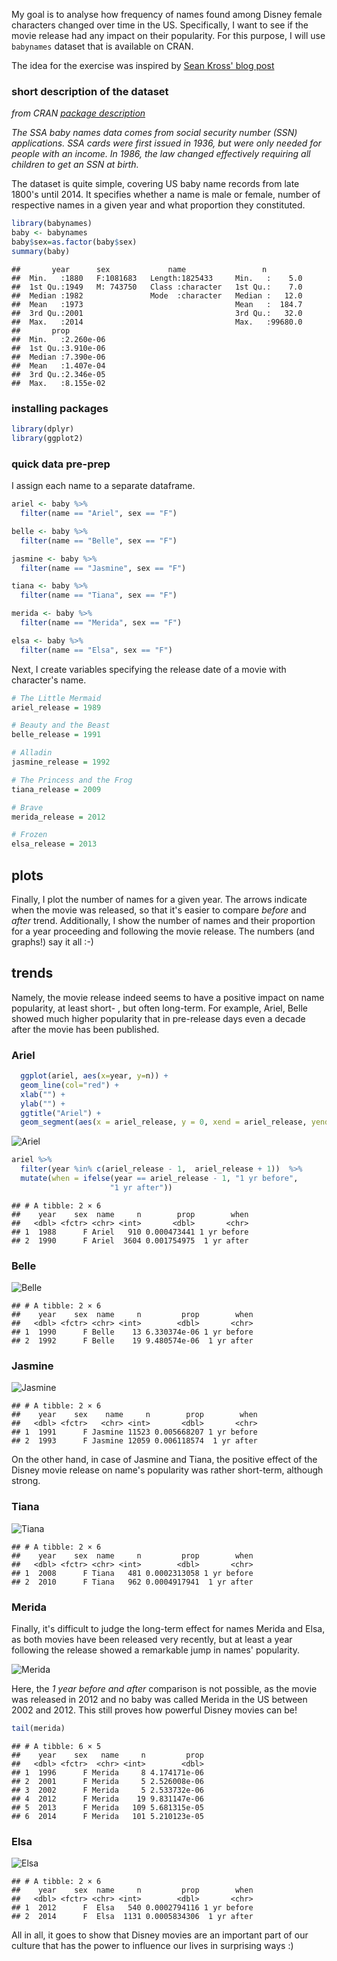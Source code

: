 My goal is to analyse how frequency of names found among Disney female characters changed over time in the US. Specifically, I want to see if the movie release had any impact on their popularity. For this purpose, I will use `babynames` dataset that is available on CRAN.

The idea for the exercise was inspired by [Sean Kross' blog post](http://seankross.com/notes/disney/)

### short description of the dataset

*from CRAN [package description]("https://cran.r-project.org/web/packages/babynames/index.html")*

*The SSA baby names data comes from social security number (SSN) applications. SSA cards were first issued in 1936, but were only needed for people with an income. In 1986, the law changed effectively requiring all children to get an SSN at birth.*

The dataset is quite simple, covering US baby name records from late 1800's until 2014. It specifies whether a name is male or female, number of respective names in a given year and what proportion they constituted.

``` r
library(babynames)
baby <- babynames
baby$sex=as.factor(baby$sex)
summary(baby)
```

    ##       year      sex             name                 n          
    ##  Min.   :1880   F:1081683   Length:1825433     Min.   :    5.0  
    ##  1st Qu.:1949   M: 743750   Class :character   1st Qu.:    7.0  
    ##  Median :1982               Mode  :character   Median :   12.0  
    ##  Mean   :1973                                  Mean   :  184.7  
    ##  3rd Qu.:2001                                  3rd Qu.:   32.0  
    ##  Max.   :2014                                  Max.   :99680.0  
    ##       prop          
    ##  Min.   :2.260e-06  
    ##  1st Qu.:3.910e-06  
    ##  Median :7.390e-06  
    ##  Mean   :1.407e-04  
    ##  3rd Qu.:2.346e-05  
    ##  Max.   :8.155e-02

### installing packages

``` r
library(dplyr)
library(ggplot2)
```

### quick data pre-prep

I assign each name to a separate dataframe.

``` r
ariel <- baby %>%
  filter(name == "Ariel", sex == "F")

belle <- baby %>%
  filter(name == "Belle", sex == "F")

jasmine <- baby %>%
  filter(name == "Jasmine", sex == "F")

tiana <- baby %>%
  filter(name == "Tiana", sex == "F")

merida <- baby %>%
  filter(name == "Merida", sex == "F")

elsa <- baby %>%
  filter(name == "Elsa", sex == "F")
```

Next, I create variables specifying the release date of a movie with character's name.

``` r
# The Little Mermaid
ariel_release = 1989

# Beauty and the Beast
belle_release = 1991

# Alladin
jasmine_release = 1992

# The Princess and the Frog
tiana_release = 2009

# Brave
merida_release = 2012

# Frozen
elsa_release = 2013
```

plots
-----

Finally, I plot the number of names for a given year. The arrows indicate when the movie was released, so that it's easier to compare *before* and *after* trend. Additionally, I show the number of names and their proportion for a year proceeding and following the movie release. The numbers (and graphs!) say it all :-)

trends
------

Namely, the movie release indeed seems to have a positive impact on name popularity, at least short- , but often long-term. For example, Ariel, Belle showed much higher popularity that in pre-release days even a decade after the movie has been published.

### Ariel

``` r
  ggplot(ariel, aes(x=year, y=n)) +
  geom_line(col="red") +
  xlab("") +
  ylab("") +
  ggtitle("Ariel") +
  geom_segment(aes(x = ariel_release, y = 0, xend = ariel_release, yend = 500), arrow = arrow(length = unit(0.1, "cm")))
```

![Ariel](/img/2017-02-22-disney-names_files/figure-markdown_github/unnamed-chunk-4-1.png)

``` r
ariel %>%
  filter(year %in% c(ariel_release - 1,  ariel_release + 1))  %>%
  mutate(when = ifelse(year == ariel_release - 1, "1 yr before",
                      "1 yr after"))
```

    ## # A tibble: 2 × 6
    ##    year    sex  name     n        prop        when
    ##   <dbl> <fctr> <chr> <int>       <dbl>       <chr>
    ## 1  1988      F Ariel   910 0.000473441 1 yr before
    ## 2  1990      F Ariel  3604 0.001754975  1 yr after

### Belle

![Belle](/img/2017-02-22-disney-names_files/figure-markdown_github/unnamed-chunk-6-1.png)

    ## # A tibble: 2 × 6
    ##    year    sex  name     n         prop        when
    ##   <dbl> <fctr> <chr> <int>        <dbl>       <chr>
    ## 1  1990      F Belle    13 6.330374e-06 1 yr before
    ## 2  1992      F Belle    19 9.480574e-06  1 yr after

### Jasmine

![Jasmine](/img/2017-02-22-disney-names_files/figure-markdown_github/unnamed-chunk-8-1.png)

    ## # A tibble: 2 × 6
    ##    year    sex    name     n        prop        when
    ##   <dbl> <fctr>   <chr> <int>       <dbl>       <chr>
    ## 1  1991      F Jasmine 11523 0.005668207 1 yr before
    ## 2  1993      F Jasmine 12059 0.006118574  1 yr after


On the other hand, in case of Jasmine and Tiana, the positive effect of the Disney movie release on name's popularity was rather short-term, although strong.   


### Tiana

![Tiana](/img/2017-02-22-disney-names_files/figure-markdown_github/unnamed-chunk-10-1.png)

    ## # A tibble: 2 × 6
    ##    year    sex  name     n         prop        when
    ##   <dbl> <fctr> <chr> <int>        <dbl>       <chr>
    ## 1  2008      F Tiana   481 0.0002313058 1 yr before
    ## 2  2010      F Tiana   962 0.0004917941  1 yr after

### Merida

Finally, it's difficult to judge the long-term effect for names Merida and Elsa, as both movies have been released very recently, but at least a year following the release
showed a remarkable jump in names' popularity.

![Merida](/img/2017-02-22-disney-names_files/figure-markdown_github/unnamed-chunk-12-1.png)

Here, the *1 year before and after* comparison is not possible, as the movie was released in 2012 and no baby was called Merida in the US between 2002 and 2012. This still proves how powerful Disney movies can be!

``` r
tail(merida)
```

    ## # A tibble: 6 × 5
    ##    year    sex   name     n         prop
    ##   <dbl> <fctr>  <chr> <int>        <dbl>
    ## 1  1996      F Merida     8 4.174171e-06
    ## 2  2001      F Merida     5 2.526008e-06
    ## 3  2002      F Merida     5 2.533732e-06
    ## 4  2012      F Merida    19 9.831147e-06
    ## 5  2013      F Merida   109 5.681315e-05
    ## 6  2014      F Merida   101 5.210123e-05

### Elsa

![Elsa](/img/2017-02-22-disney-names_files/figure-markdown_github/unnamed-chunk-14-1.png)

    ## # A tibble: 2 × 6
    ##    year    sex  name     n         prop        when
    ##   <dbl> <fctr> <chr> <int>        <dbl>       <chr>
    ## 1  2012      F  Elsa   540 0.0002794116 1 yr before
    ## 2  2014      F  Elsa  1131 0.0005834306  1 yr after


All in all, it goes to show that Disney movies are an important part of our culture that has the power to influence our lives in surprising ways :)
